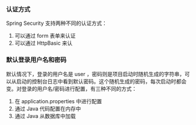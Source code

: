 ### 认证方式
Spring Security 支持两种不同的认证方式：

1. 可以通过 form 表单来认证
2. 可以通过 HttpBasic 来认

### 默认登录用户名和密码

默认情况下，登录的用户名是 user ，密码则是项目启动时随机生成的字符串，可以从启动的控制台日志中看到默认密码。这个随机生成的密码，每次启动时都会变。对登录的用户名/密码进行配置，有三种不同的方式：

1. 在 application.properties 中进行配置
2. 通过 Java 代码配置在内存中
3. 通过 Java 从数据库中加载

